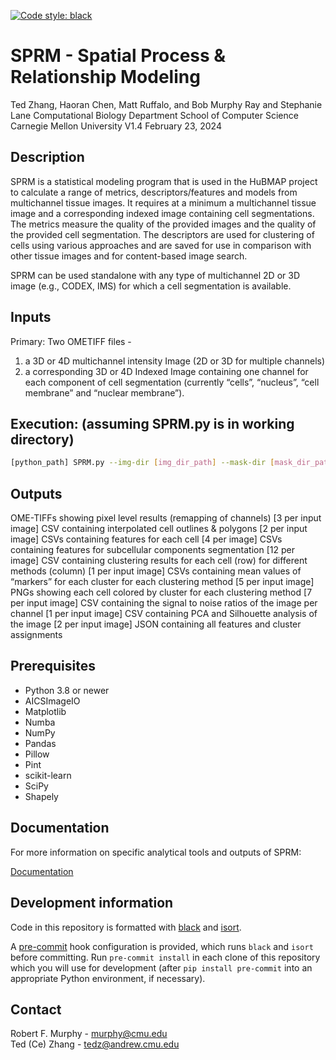 [![Code style: black](https://img.shields.io/badge/code%20style-black-000000.svg)](https://github.com/psf/black)
# SPRM - Spatial Process & Relationship Modeling
Ted Zhang, Haoran Chen, Matt Ruffalo, and Bob Murphy 
Ray and Stephanie Lane Computational Biology Department
School of Computer Science
Carnegie Mellon University
V1.4 February 23, 2024

## Description
SPRM is a statistical modeling program that is used in the HuBMAP project to calculate a range of metrics, descriptors/features and models from multichannel tissue images.  It requires at a minimum a multichannel tissue image and a corresponding indexed image containing cell segmentations.  The metrics measure the quality of the provided images and the quality of the provided cell segmentation.  The descriptors are used for clustering of cells using various approaches and are saved for use in comparison with other tissue images and for content-based image search.  

SPRM can be used standalone with any type of multichannel 2D or 3D image (e.g., CODEX, IMS) for which a cell segmentation is available.

## Inputs

Primary: Two OMETIFF files -
1) a 3D or 4D multichannel intensity Image (2D or 3D for multiple channels)
2) a corresponding 3D or 4D Indexed Image containing one channel for each component of cell segmentation (currently “cells”, “nucleus”, “cell membrane” and “nuclear membrane”).

## Execution: (assuming SPRM.py is in working directory)
```bash
[python_path] SPRM.py --img-dir [img_dir_path] --mask-dir [mask_dir_path] --optional-img-dir [optional_img_dir_path] --output_dir [output_dir_path] --options_path [options_file_path] --celltype_labels [labels_file] --processes [number_of_processes_to_use]
```
## Outputs
OME-TIFFs showing pixel level results (remapping of channels) [3 per input image]
CSV containing interpolated cell outlines & polygons [2 per input image]
CSVs containing features for each cell [4 per image]
CSVs containing features for subcellular components segmentation [12 per image]
CSV containing clustering results for each cell (row) for different methods (column) [1 per input image]
CSVs containing mean values of “markers” for each cluster for each clustering method [5 per input image]
PNGs showing each cell colored by cluster for each clustering method [7 per input image]
CSV containing the signal to noise ratios of the image per channel [1 per input image]
CSV containing PCA and Silhouette analysis of the image [2 per input image]
JSON containing all features and cluster assignments

## Prerequisites

* Python 3.8 or newer
* AICSImageIO
* Matplotlib
* Numba
* NumPy
* Pandas
* Pillow
* Pint
* scikit-learn
* SciPy
* Shapely

## Documentation 

For more information on specific analytical tools and outputs of SPRM: 

[Documentation](https://docs.google.com/document/d/1aysD_yRmk_5Lmm2fXIUGCeWnxICpxrJt0Osym99FfWA/edit?usp=sharing)

## Development information

Code in this repository is formatted with [black](https://github.com/psf/black) and
[isort](https://pypi.org/project/isort/).

A [pre-commit](https://pre-commit.com/) hook configuration is provided, which runs `black` and `isort` before committing.
Run `pre-commit install` in each clone of this repository which you will use for development (after `pip install pre-commit`
into an appropriate Python environment, if necessary).

## Contact

Robert F. Murphy - murphy@cmu.edu\
Ted (Ce) Zhang - tedz@andrew.cmu.edu
